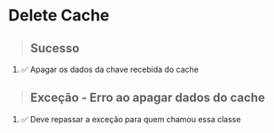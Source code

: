 # Delete Cache

> ## Sucesso
1. ✅ Apagar os dados da chave recebida do cache

> ## Exceção - Erro ao apagar dados do cache
1. ✅ Deve repassar a exceção para quem chamou essa classe